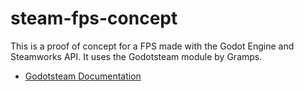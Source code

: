 # steam-fps-concept

This is a proof of concept for a FPS made with the Godot Engine and Steamworks API. It uses the Godotsteam module by Gramps.

- [Godotsteam Documentation](https://godotsteam.com/)
